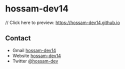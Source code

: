 # hossam-dev14
// Click here to preview:  https://hossam-dev14.github.io



## Contact

- Gmail [hossam-dev14](mailto:hossamdev14@gmail.com)
- Website [hossam-dev14](https://hossam-dev14.github.io/)
- Twitter [@hossam-dev](https://twitter.com/hossam-dev)

